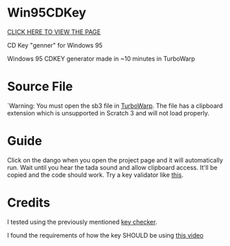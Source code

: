 # Win95CDKey
[CLICK HERE TO VIEW THE PAGE](https://dumprr.neocities.org/)

CD Key "genner" for Windows 95 

Windows 95 CDKEY generator made in ~10 minutes in TurboWarp

# Source File
`Warning: You must open the sb3 file in [TurboWarp](https://turbowarp.org). The file has a clipboard extension which is unsupported in Scratch 3 and will not load properly.

# Guide
Click on the dango when you open the project page and it will automatically run. Wait until you hear the tada sound and allow clipboard access. It'll be copied and the code should work. Try a key validator like [this](https://github.com/MobCat/Windows-95-Product-Key-Check).

# Credits
I tested using the previously mentioned [key checker](https://github.com/MobCat/Windows-95-Product-Key-Check).

I found the requirements of how the key SHOULD be using [this video](https://www.youtube.com/watch?v=cwyH59nACzQ)
